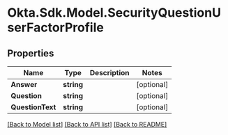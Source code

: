 # Okta.Sdk.Model.SecurityQuestionUserFactorProfile
## Properties

Name | Type | Description | Notes
------------ | ------------- | ------------- | -------------
**Answer** | **string** |  | [optional] 
**Question** | **string** |  | [optional] 
**QuestionText** | **string** |  | [optional] 

[[Back to Model list]](../README.md#documentation-for-models) [[Back to API list]](../README.md#documentation-for-api-endpoints) [[Back to README]](../README.md)

